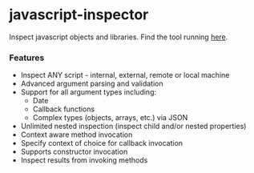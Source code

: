 # javascript-inspector
Inspect javascript objects and libraries. Find the tool running [here](http://vinaygunnam.github.io/javascript-inspector).

### Features
* Inspect ANY script - internal, external, remote or local machine
* Advanced argument parsing and validation
* Support for all argument types including:
  * Date
  * Callback functions
  * Complex types (objects, arrays, etc.) via JSON
* Unlimited nested inspection (inspect child and/or nested properties)
* Context aware method invocation
* Specify context of choice for callback invocation
* Supports constructor invocation
* Inspect results from invoking methods
